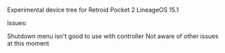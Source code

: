 Experimental device tree for Retroid Pocket 2 LineageOS 15.1

Issues:

Shutdown menu isn't good to use with controller
Not aware of other issues at this moment
